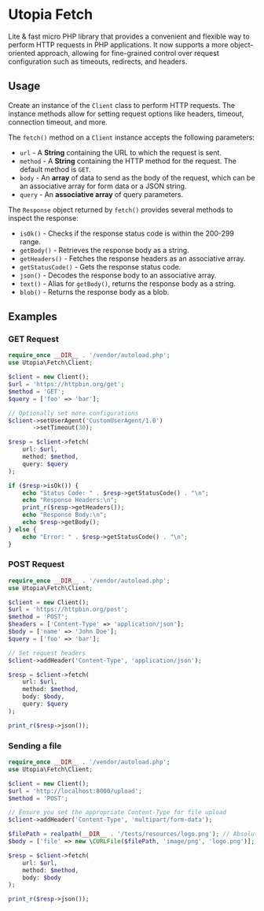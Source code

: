 # Utopia Fetch
Lite & fast micro PHP library that provides a convenient and flexible way to perform HTTP requests in PHP applications. It now supports a more object-oriented approach, allowing for fine-grained control over request configuration such as timeouts, redirects, and headers.

## Usage
Create an instance of the `Client` class to perform HTTP requests. The instance methods allow for setting request options like headers, timeout, connection timeout, and more.

The `fetch()` method on a `Client` instance accepts the following parameters:
- `url` - A **String** containing the URL to which the request is sent.
- `method` - A **String** containing the HTTP method for the request. The default method is `GET`.
- `body` - An **array** of data to send as the body of the request, which can be an associative array for form data or a JSON string.
- `query` - An **associative array** of query parameters.

The `Response` object returned by `fetch()` provides several methods to inspect the response:
- `isOk()` - Checks if the response status code is within the 200-299 range.
- `getBody()` - Retrieves the response body as a string.
- `getHeaders()` - Fetches the response headers as an associative array.
- `getStatusCode()` - Gets the response status code.
- `json()` - Decodes the response body to an associative array.
- `text()` - Alias for `getBody()`, returns the response body as a string.
- `blob()` - Returns the response body as a blob.

## Examples

### GET Request
```php
require_once __DIR__ . '/vendor/autoload.php';
use Utopia\Fetch\Client;

$client = new Client();
$url = 'https://httpbin.org/get';
$method = 'GET';
$query = ['foo' => 'bar'];

// Optionally set more configurations
$client->setUserAgent('CustomUserAgent/1.0')
       ->setTimeout(30);

$resp = $client->fetch(
    url: $url,
    method: $method,
    query: $query
);

if ($resp->isOk()) {
    echo "Status Code: " . $resp->getStatusCode() . "\n";
    echo "Response Headers:\n";
    print_r($resp->getHeaders());
    echo "Response Body:\n";
    echo $resp->getBody();
} else {
    echo "Error: " . $resp->getStatusCode() . "\n";
}
```


### POST Request

```php
require_once __DIR__ . '/vendor/autoload.php';
use Utopia\Fetch\Client;

$client = new Client();
$url = 'https://httpbin.org/post';
$method = 'POST';
$headers = ['Content-Type' => 'application/json'];
$body = ['name' => 'John Doe'];
$query = ['foo' => 'bar'];

// Set request headers
$client->addHeader('Content-Type', 'application/json');

$resp = $client->fetch(
    url: $url,
    method: $method,
    body: $body,
    query: $query
);

print_r($resp->json());
```

### Sending a file

```php
require_once __DIR__ . '/vendor/autoload.php';
use Utopia\Fetch\Client;

$client = new Client();
$url = 'http://localhost:8000/upload';
$method = 'POST';

// Ensure you set the appropriate Content-Type for file upload
$client->addHeader('Content-Type', 'multipart/form-data');

$filePath = realpath(__DIR__ . '/tests/resources/logo.png'); // Absolute path to the file
$body = ['file' => new \CURLFile($filePath, 'image/png', 'logo.png')];

$resp = $client->fetch(
    url: $url,
    method: $method,
    body: $body
);

print_r($resp->json());
```